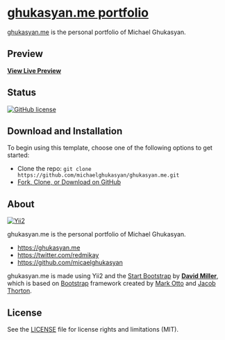 # [ghukasyan.me portfolio](https://ghukasyan.me/)

[ghukasyan.me](https://ghukasyan.me/) is the personal portfolio of Michael Ghukasyan.

## Preview

**[View Live Preview](https://ghukasyan.me/)**

## Status

[![GitHub license](https://img.shields.io/badge/license-MIT-blue.svg)](https://raw.githubusercontent.com/michaelghukasyan/ghukasyan.me/master/LICENSE)

## Download and Installation

To begin using this template, choose one of the following options to get started:
* Clone the repo: `git clone https://github.com/michaelghukasyan/ghukasyan.me.git`
* [Fork, Clone, or Download on GitHub](https://github.com/michaelghukasyan/ghukasyan.me)

## About

[![Yii2](https://img.shields.io/badge/Powered_by-Yii_Framework-green.svg?style=flat)](https://www.yiiframework.com/)


ghukasyan.me is the personal portfolio of Michael Ghukasyan.

* https://ghukasyan.me
* https://twitter.com/redmikay
* https://github.com/micaelghukasyan

ghukasyan.me is made using Yii2 and the [Start Bootstrap](https://startbootstrap.com/) by **[David Miller](http://davidmiller.io/)**, which is based on [Bootstrap](http://getbootstrap.com/) framework created by [Mark Otto](https://twitter.com/mdo) and [Jacob Thorton](https://twitter.com/fat).

## License

See the [LICENSE](https://github.com/michaelghukasyan/ghukasyan.me/blob/gh-pages/LICENSE) file for license rights and limitations (MIT).

